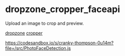 # dropzone_cropper_faceapi
 Upload an image to crop and preview. 

[dropzone](https://docs.dropzone.dev/)
[cropper](https://github.com/fengyuanchen/cropperjs)

https://codesandbox.io/s/cranky-thompson-0u14m?file=/src/PhotoFaceDetection.js